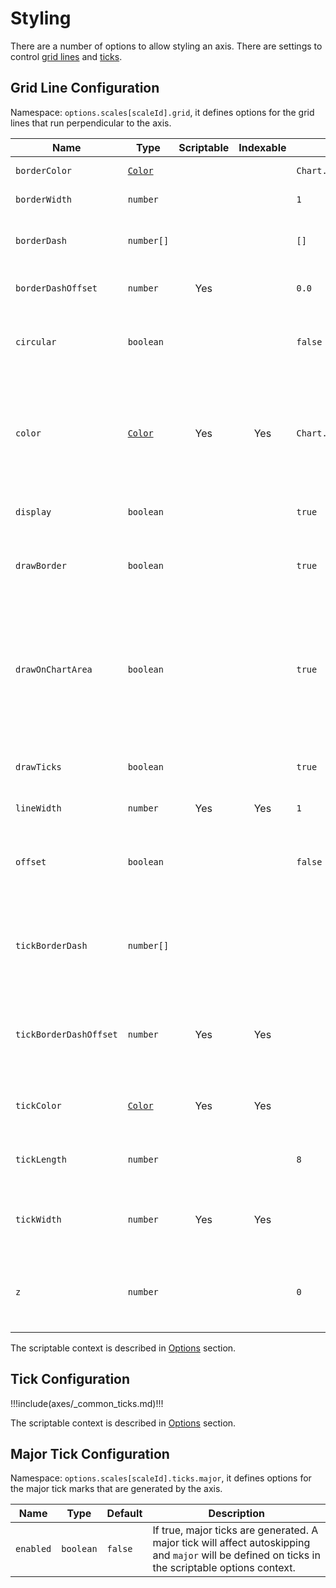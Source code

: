 # Styling

There are a number of options to allow styling an axis. There are settings to control [grid lines](#grid-line-configuration) and [ticks](#tick-configuration).

## Grid Line Configuration

Namespace: `options.scales[scaleId].grid`, it defines options for the grid lines that run perpendicular to the axis.

| Name | Type | Scriptable | Indexable | Default | Description
| ---- | ---- | :-------------------------------: | :-----------------------------: | ------- | -----------
| `borderColor` | [`Color`](../general/colors.md) | | | `Chart.defaults.borderColor` | The color of the border line.
| `borderWidth` | `number` | | | `1` | The width of the border line.
| `borderDash` | `number[]` | | | `[]` | Length and spacing of dashes on grid lines. See [MDN](https://developer.mozilla.org/en-US/docs/Web/API/CanvasRenderingContext2D/setLineDash).
| `borderDashOffset` | `number` | Yes | | `0.0` | Offset for line dashes. See [MDN](https://developer.mozilla.org/en-US/docs/Web/API/CanvasRenderingContext2D/lineDashOffset).
| `circular` | `boolean` | | | `false` | If true, gridlines are circular (on radar and polar area charts  chart only).
| `color` | [`Color`](../general/colors.md)  | Yes | Yes | `Chart.defaults.borderColor` | The color of the grid lines. If specified as an array, the first color applies to the first grid line, the second to the second grid line, and so on.
| `display` | `boolean` | | | `true` | If false, do not display grid lines for this axis.
| `drawBorder` | `boolean` | | | `true` | If true, draw a border at the edge between the axis and the chart area.
| `drawOnChartArea` | `boolean` | | | `true` | If true, draw lines on the chart area inside the axis lines. This is useful when there are multiple axes and you need to control which grid lines are drawn.
| `drawTicks` | `boolean` | | | `true` | If true, draw lines beside the ticks in the axis area beside the chart.
| `lineWidth` | `number` | Yes | Yes | `1` | Stroke width of grid lines.
| `offset` | `boolean` | | | `false` | If true, grid lines will be shifted to be between labels. This is set to `true` for a bar chart by default.
| `tickBorderDash` | `number[]` | | | | Length and spacing of the tick mark line. If not set, defaults to the grid line `borderDash` value.
| `tickBorderDashOffset` | `number` | Yes | Yes |  | Offset for the line dash of the tick mark. If unset, defaults to the grid line `borderDashOffset` value
| `tickColor` | [`Color`](../general/colors.md) | Yes | Yes | | Color of the tick line. If unset, defaults to the grid line color.
| `tickLength` | `number` | | | `8` | Length in pixels that the grid lines will draw into the axis area.
| `tickWidth` | `number` | Yes | Yes | | Width of the tick mark in pixels. If unset, defaults to the grid line width.
| `z` | `number` | | | `0` | z-index of gridline layer. Values &lt;= 0 are drawn under datasets, &gt; 0 on top.

The scriptable context is described in [Options](../general/options.md#tick) section.

## Tick Configuration

!!!include(axes/_common_ticks.md)!!!

The scriptable context is described in [Options](../general/options.md#tick) section.

## Major Tick Configuration

Namespace: `options.scales[scaleId].ticks.major`, it defines options for the major tick marks that are generated by the axis.

| Name | Type | Default | Description
| ---- | ---- | ------- | -----------
| `enabled` | `boolean` | `false` | If true, major ticks are generated. A major tick will affect autoskipping and `major` will be defined on ticks in the scriptable options context.
